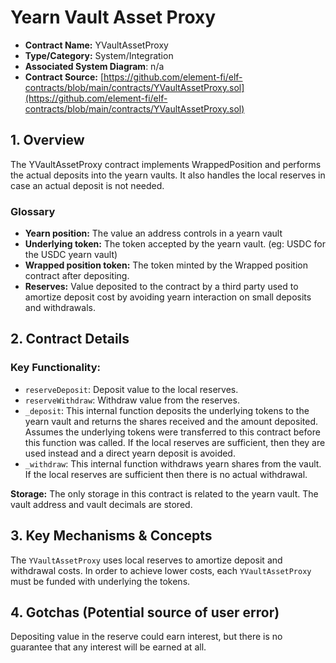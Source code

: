 # Yearn Vault Asset Proxy

* **Contract Name:** YVaultAssetProxy
* **Type/Category:** System/Integration
* **Associated System Diagram**: n/a
* **Contract Source:** [https://github.com/element-fi/elf-contracts/blob/main/contracts/YVaultAssetProxy.sol](https://github.com/element-fi/elf-contracts/blob/main/contracts/YVaultAssetProxy.sol)

## 1. Overview

The YVaultAssetProxy contract implements WrappedPosition and performs the actual deposits into the yearn vaults. It also handles the local reserves in case an actual deposit is not needed.

### **Glossary**

* **Yearn position:** The value an address controls in a yearn vault
* **Underlying token:** The token accepted by the yearn vault. (eg: USDC for the USDC yearn vault)
* **Wrapped position token:** The token minted by the Wrapped position contract after depositing.
* **Reserves:** Value deposited to the contract by a third party used to amortize deposit cost by avoiding yearn interaction on small deposits and withdrawals.

## 2. Contract Details

### **Key Functionality:**

* `reserveDeposit`: Deposit value to the local reserves.
* `reserveWithdraw`: Withdraw value from the reserves.
* `_deposit`: This internal function deposits the underlying tokens to the yearn vault and returns the shares received and the amount deposited. Assumes the underlying tokens were transferred to this contract before this function was called. If the local reserves are sufficient, then they are used instead and a direct yearn deposit is avoided.
* `_withdraw`: This internal function withdraws yearn shares from the vault. If the local reserves are sufficient then there is no actual withdrawal.

**Storage:** The only storage in this contract is related to the yearn vault. The vault address and vault decimals are stored.

## 3. Key Mechanisms & Concepts

The `YVaultAssetProxy` uses local reserves to amortize deposit and withdrawal costs. In order to achieve lower costs, each `YVaultAssetProxy` must be funded with underlying the tokens.

## 4. Gotchas (Potential source of user error)

Depositing value in the reserve could earn interest, but there is no guarantee that any interest will be earned at all.&#x20;
